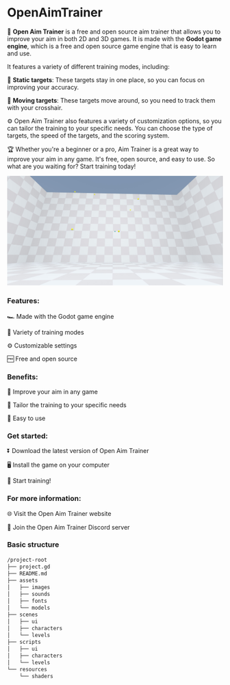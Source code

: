 # OpenAimTrainer
🎯 **Open Aim Trainer** is a free and open source aim trainer that allows you to improve your aim in both 2D and 3D games. It is made with the **Godot game engine**, which is a free and open source game engine that is easy to learn and use.

It features a variety of different training modes, including:

🧍 **Static targets**: These targets stay in one place, so you can focus on improving your accuracy.

🏃 **Moving targets**: These targets move around, so you need to track them with your crosshair.

⚙️ Open Aim Trainer also features a variety of customization options, so you can tailor the training to your specific needs. You can choose the type of targets, the speed of the targets, and the scoring system.

🏆 Whether you're a beginner or a pro, Aim Trainer is a great way to improve your aim in any game. It's free, open source, and easy to use. So what are you waiting for? Start training today!

![Open Aim Trainer 3d](assets/images/godot_j8QRjOeEmU.jpg)

### Features:

🏎️ Made with the Godot game engine

👟 Variety of training modes

⚙️ Customizable settings

🆓 Free and open source

### Benefits:

🎯 Improve your aim in any game

🤯 Tailor the training to your specific needs

💪 Easy to use

### Get started:

⏬ Download the latest version of Open Aim Trainer

🖥️ Install the game on your computer

🏁 Start training!

### For more information:

🌐 Visit the Open Aim Trainer website

💬 Join the Open Aim Trainer Discord server


### Basic structure
```
/project-root
├── project.gd
├── README.md
├── assets
│   ├── images
│   ├── sounds
│   ├── fonts
│   └── models
├── scenes
│   ├── ui
│   ├── characters
│   └── levels
├── scripts
│   ├── ui
│   ├── characters
│   └── levels
└── resources
	└── shaders
```
